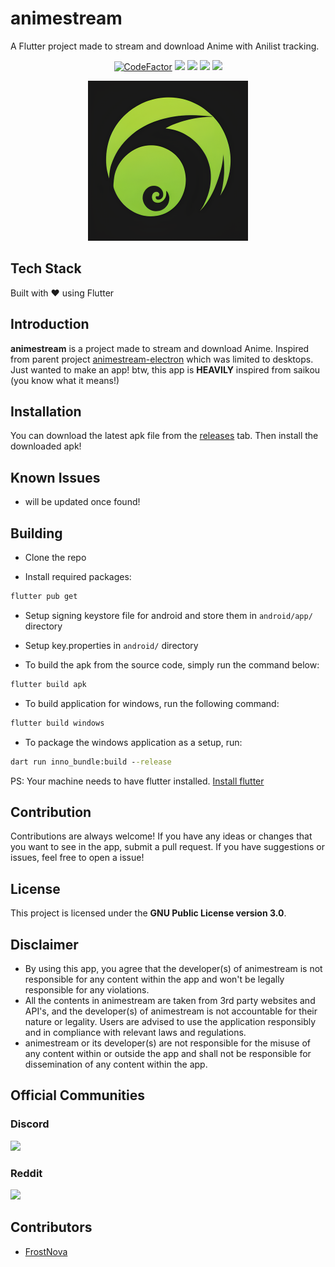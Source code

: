 # animestream

A Flutter project made to stream and download Anime with Anilist tracking.

<p align="center">
<a href="https://www.codefactor.io/repository/github/frostnova721/animestream/overview/master"><img src="https://www.codefactor.io/repository/github/frostnova721/animestream/badge/master?style=for-the-badge" alt="CodeFactor" /></a>
<a href="https://github.com/frostnova721/animestream/releases"><img src="https://img.shields.io/github/downloads/frostnova721/animestream/total.svg?style=for-the-badge&color=CAF979"></a>
<a href="https://img.shields.io/badge/Made_With-Flutter-%2302569B.svg?style=for-the-badge&logo=Flutter&logoColor=white"><img src="https://img.shields.io/badge/Made_With-Flutter-%2302569B.svg?style=for-the-badge&logo=Flutter&logoColor=white"></a>
<a href="https://img.shields.io/badge/Made_For-Android-3DDC84?style=for-the-badge&logo=android&logoColor=white"><img src="https://img.shields.io/badge/Made_For-Android-3DDC84?style=for-the-badge&logo=android&logoColor=white"></a>
<a href="https://discord.gg/DEQHYGJ9Zr"><img src="https://img.shields.io/discord/1323364150067466331?style=for-the-badge&logo=discord&color=5865F2"></a>
</p>

<p align="center">
    <img src="lib/assets/icons/logo.png" width="256" height="256" alt="project logo">
</p>

## Tech Stack

Built with ❤️ using Flutter

## Introduction

**animestream** is a project made to stream and download Anime. Inspired from parent project [animestream-electron](https://github.com/frostnova721/animestream-electron) which was limited to desktops. Just wanted to make an app! btw, this app is **HEAVILY** inspired from saikou (you know what it means!)

## Installation

You can download the latest apk file from the [releases](https://github.com/frostnova721/animestream/releases) tab. Then install the downloaded apk!

## Known Issues

- will be updated once found!

## Building

- Clone the repo

- Install required packages:

```cmd
flutter pub get
```

- Setup signing keystore file for android and store them in `android/app/` directory

- Setup key.properties in `android/` directory

- To build the apk from the source code, simply run the command below:

```cmd
flutter build apk
```

- To build application for windows, run the following command:

```cmd
flutter build windows
```

- To package the windows application as a setup, run:

```cmd
dart run inno_bundle:build --release
```

PS: Your machine needs to have flutter installed. [Install flutter](https://docs.flutter.dev/get-started/install)

## Contribution

Contributions are always welcome! If you have any ideas or changes that you want to see in the app, submit a pull request. If you have suggestions or issues, feel free to open a issue!

## License

This project is licensed under the **GNU Public License version 3.0**.

## Disclaimer

- By using this app, you agree that the developer(s) of animestream is not responsible for any content within the app and won't be legally responsible for any violations.
- All the contents in animestream are taken from 3rd party websites and API's, and the developer(s) of animestream is not accountable for their nature or legality. Users are advised to use the application responsibly and in compliance with relevant laws and regulations.
- animestream or its developer(s) are not responsible for the misuse of any content within or outside the app and shall not be responsible for dissemination of any content within the app.

## Official Communities

### Discord
<a href="https://discord.gg/DEQHYGJ9Zr">
<img src="http://invidget.switchblade.xyz/DEQHYGJ9Zr">
</a>

### Reddit
<a href="https://www.reddit.com/r/animestream/">
<img src="https://img.shields.io/badge/Reddit-Join%20Our%20Community-FF4500?style=for-the-badge&logo=reddit&logoColor=white">
</a>


## Contributors

- [FrostNova](https://github.com/frostnova721)
